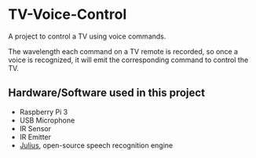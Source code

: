 # TV-Voice-Control

A project to control a TV using voice commands.

The wavelength each command on a TV remote is recorded, so once a voice is recognized, it will emit the corresponding command to control the TV.

## Hardware/Software used in this project
- Raspberry Pi 3
- USB Microphone
- IR Sensor
- IR Emitter
- [Julius](https://github.com/julius-speech/julius), open-source speech recognition engine 
